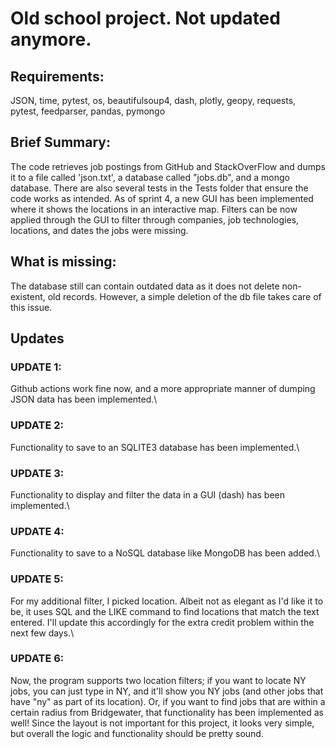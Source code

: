 # Old school project. Not updated anymore.

## Requirements: 
JSON, time, pytest, os, beautifulsoup4, dash, plotly, geopy,
requests, pytest, feedparser, pandas, pymongo

## Brief Summary: 
The code retrieves job postings from GitHub and StackOverFlow and dumps it to a 
file called 'json.txt', a database called "jobs.db", and a mongo database. There are also several tests in the Tests 
folder that ensure the code works as intended. As of sprint 4, a new GUI has been implemented where
it shows the locations in an interactive map. Filters can be now applied through the GUI to filter
through companies, job technologies, locations, and dates the jobs were missing.

## What is missing: 
The database still can contain outdated data as it does not delete non-existent, old records.
However, a simple deletion of the db file takes care of this issue. 

## Updates

### UPDATE 1: 
Github actions work fine now, and a more appropriate manner of dumping JSON data has been implemented.\

### UPDATE 2: 
Functionality to save to an SQLITE3 database has been implemented.\

### UPDATE 3: 
Functionality to display and filter the data in a GUI (dash) has been implemented.\

### UPDATE 4: 
Functionality to save to a NoSQL database like MongoDB has been added.\

### UPDATE 5: 
For my additional filter, I picked location. Albeit not as elegant as I'd like it to be, it uses SQL and the LIKE command to find locations that match the text entered. I'll update this accordingly for the extra credit problem within the next few days.\

### UPDATE 6: 
Now, the program supports two location filters; if you want to locate NY jobs, you can just type in NY, and it'll show you NY jobs (and other jobs that have "ny" as part of its location). Or, if you want to find jobs that are within a certain radius from Bridgewater, that functionality has been implemented as well! Since the layout is not important for this project, it looks very simple,
but overall the logic and functionality should be pretty sound. 
